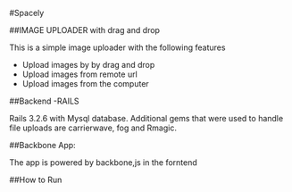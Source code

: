 #Spacely

##IMAGE UPLOADER with drag and drop 

This is a simple image uploader with the following features

* Upload images by by drag and drop
* Upload images from remote url
* Upload images from the computer

##Backend -RAILS

Rails 3.2.6 with Mysql database. Additional gems that were used to handle file uploads are carrierwave, fog and Rmagic.

##Backbone App:

The app is powered by backbone,js in the forntend

##How to Run 
